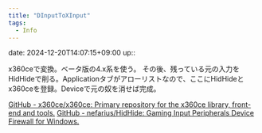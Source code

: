 ```yaml
---
title: "DInputToXInput"
tags:
  - Info
---
```


date: 2024-12-20T14:07:15+09:00
up::

x360ceで変換。ベータ版の4.x系を使う。
その後、残っている元の入力をHidHideで削る。Applicationタブがアローリストなので、ここにHidHideとx360ceを登録。Deviceで元の奴を消せば完成。

[GitHub - x360ce/x360ce: Primary repository for the x360ce library, front-end and tools.](https://github.com/x360ce/x360ce)
[GitHub - nefarius/HidHide: Gaming Input Peripherals Device Firewall for Windows.](https://github.com/nefarius/HidHide)